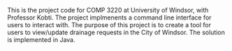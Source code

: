This is the project code for COMP 3220 at University of Windsor, with Professor Kobti.
The project implmenents a command line interface for users to interact with. 
The purpose of this project is to create a tool for users to view/update drainage requests in
the City of Windsor.
The solution is implemented in Java.
